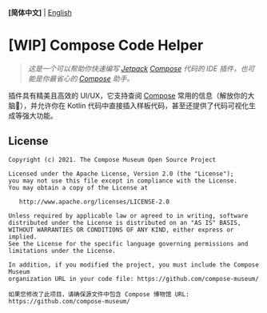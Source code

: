 **[简体中文]** | [English](README.en.md)

# [WIP] Compose Code Helper

<!--description start-->

> *这是一个可以帮助你快速编写 [Jetpack](https://developer.android.com/jetpack/compose) [Compose](https://www.jetbrains.com/lp/compose-mpp/) 代码的 IDE 插件，也可能是你最省心的 [Compose](https://www.jetbrains.com/lp/compose-mpp/) 助手。*

插件具有精美且高效的 UI/UX，它支持查阅 [Compose](https://developer.android.com/jetpack/compose) 常用的信息（解放你的大脑🧠），并允许你在 Kotlin 代码中直接插入样板代码，甚至还提供了代码可视化生成等强大功能。

<!--description end-->



## License

<!--license start-->

```
Copyright (c) 2021. The Compose Museum Open Source Project

Licensed under the Apache License, Version 2.0 (the "License");
you may not use this file except in compliance with the License.
You may obtain a copy of the License at

   http://www.apache.org/licenses/LICENSE-2.0

Unless required by applicable law or agreed to in writing, software
distributed under the License is distributed on an "AS IS" BASIS,
WITHOUT WARRANTIES OR CONDITIONS OF ANY KIND, either express or implied.
See the License for the specific language governing permissions and
limitations under the License.

In addition, if you modified the project, you must include the Compose Museum
organization URL in your code file: https://github.com/compose-museum/

如果您修改了此项目，请确保源文件中包含 Compose 博物馆 URL: https://github.com/compose-museum/
```

<!--license end-->